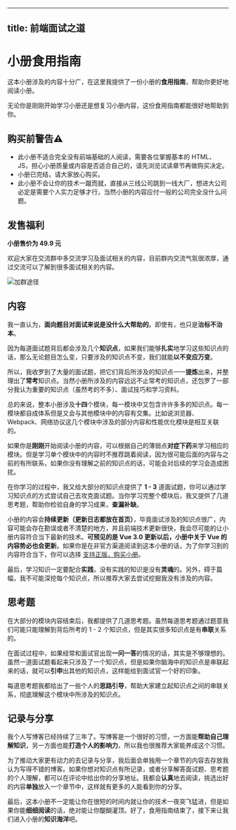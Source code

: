 
---
title: 前端面试之道
---

# 小册食用指南

这本小册涉及的内容十分广，在这里我提供了一份小册的**食用指南**，帮助你更好地阅读小册。

无论你是刚刚开始学习小册还是想复习小册内容，这份食用指南都能很好地帮助到你。

## 购买前警告⚠️

- 此小册不适合完全没有前端基础的人阅读，需要各位掌握基本的 HTML、JS，担心小册质量或内容是否适合自己的，请先浏览试读章节再做购买决定。
- 小册已完结，请大家放心购买。
- 此小册不会让你的技术一蹴而就，直接从三线公司跳到一线大厂，想进大公司必定是需要个人实力足够才行，当然小册的内容应付一般的公司完全没什么问题。

## 发售福利

**小册售价为 49.9 元**

欢迎大家在交流群中多交流学习及面试相关的内容，目前群内交流气氛很浓厚，通过交流可以了解到很多面试相关的内容。

![](https://p1-jj.byteimg.com/tos-cn-i-t2oaga2asx/gold-user-assets/2018/12/23/167d9f9781c40192~tplv-t2oaga2asx-image.image '加群途径')

## 内容

我一直认为，**面向题目对面试来说是没什么大帮助的**。即使有，也只是**治标不治本**。

因为每道面试题背后都会涉及几个**知识点**，如果我们能够**扎实**地学习这些知识点的话，那么无论题目怎么变，只要涉及的知识点不变，我们就能**以不变应万变**。

所以，我收罗到了大量的面试题，把它们背后所涉及的知识点一一**提炼**出来，并整理出了**常考**知识点。当然小册所涉及的内容远远不止常考的知识点，还包罗了一部分我认为重要的知识点（虽然考的不多）、面试技巧和学习资料。

总的来说，整本小册涉及**十四**个模块，每一模块中又包含许许多多的知识点。每一模块都自成体系但是又会与其他模块中的内容有交集。比如说浏览器、Webpack、网络协议这几个模块中涉及的部分内容和性能优化模块是相互关联的。

如果你是**刚刚**开始阅读小册的内容，可以根据自己的薄弱点**对症下药**来学习相应的模块。但是学习单个模块中的内容时不推荐跳着阅读，因为很可能后面的内容与之前的有所联系，如果你没有理解之前的知识点的话，可能会对后续的学习会造成困扰。

在你学习的过程中，我又给大部分的知识点提供了 **1 - 3** 道面试题，你可以通过学习知识点的方式尝试自己去攻克面试题。当你学习完整个模块后，我又提供了几道思考题，帮助你检验自身的学习成果，**查漏补缺**。

小册的内容会**持续更新（更新日志都放在首页）**，毕竟面试涉及的知识点很广，内容可能会存在勘误或者不清楚的地方，并且前端技术更新很快，我会尽可能的让小册内容符合当下最新的技术。**可预见的是 Vue 3.0 更新以后，小册中关于 Vue 的内容势必也会更新**。如果你是在非官方渠道阅读到这本小册的话，为了你学习到的内容符合当下，你可以选择 [支持正版，购买小册](https://juejin.cn/book/6844733763675488269?referrer=574f8d8d2e958a005fd4edac)。

最后，学习知识一定要配合**实践**，没有实践的知识是没有**灵魂**的。另外，碍于篇幅，我不可能深挖每个知识点，所以推荐大家去尝试挖掘我没有涉及的内容。

## 思考题

在大部分的模块内容结束后，我都提供了几道思考题。虽然每道思考题通过题意我们可能只能理解到背后所考的 1 - 2 个知识点，但是其实很多知识点是有**串联**关系的。

在面试过程中，如果经常和面试官出现**一问一答**的情况的话，其实是不够理想的。虽然一道面试题看起来只涉及了一个知识点，但是如果你脑海中的知识点是串联起来的话，就可以**引申**出其他的知识点，这样能给到面试官一个好的印象。

每道思考题我都给出了一些个人的**思路引导**，帮助大家建立起知识点之间的串联关系，彻底理解这个模块中所涉及的知识点。

## 记录与分享

我个人写博客已经持续了三年了。写博客是一个很好的习惯，一方面能**帮助自己理解知识**，另一方面也能**打造个人的影响力**，所以我也很推荐大家能养成这个习惯。

为了推动大家更有动力的去记录与分享，我后面会单独用一个章节的内容去存放我认为写得不错的博客。如果你想对知识点有所记录，或者分享解答面试题、思考题的个人理解，都可以在评论中给出你的分享地址。我都会**认真**地去阅读，挑选出好的内容**单独**放入一个章节中，这样就有更多的人能看到你的分享。


最后，这本小册不一定能让你在很短的时间内就让你的技术一夜突飞猛进，但是如果你能**细细阅读**的话，绝对能让你醍醐灌顶。好了，食用指南结束了，接下来让我们进入小册的**知识海洋**吧。
    